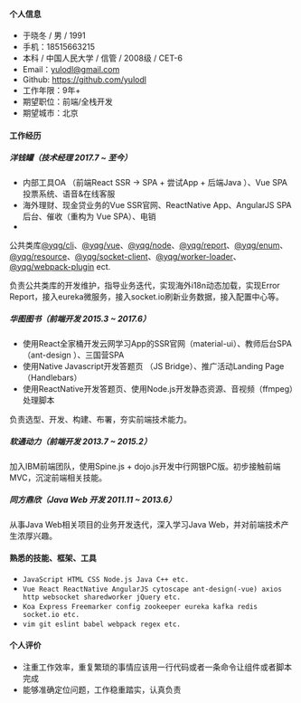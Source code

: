 #### 个人信息
- 于晓冬 / 男 / 1991
- 手机：18515663215
- 本科 / 中国人民大学 / 信管 / 2008级 / CET-6
- Email：yulodl@gmail.com
- Github: https://github.com/yulodl 
- 工作年限：9年+
- 期望职位：前端/全栈开发
- 期望城市：北京

#### 工作经历
##### 洋钱罐（技术经理 2017.7 ~ 至今）
- 内部工具OA （前端React SSR -> SPA + 尝试App + 后端Java ）、Vue SPA 投票系统、语音&在线客服
- 海外理财、现金贷业务的Vue SSR官网、ReactNative App、AngularJS SPA 后台、催收（重构为 Vue SPA）、电销
-
公共类库[@yqg/cli](https://www.npmjs.com/package/@yqg/cli)、[@yqg/vue](https://www.npmjs.com/package/@yqg/vue)、[@yqg/node](https://www.npmjs.com/package/@yqg/node)、[@yqg/report](https://www.npmjs.com/package/@yqg/report)、[@yqg/enum](https://www.npmjs.com/package/@yqg/enum)、[@yqg/resource](https://www.npmjs.com/package/@yqg/resource)、[@yqg/socket-client](https://www.npmjs.com/package/@yqg/socket-client)、[@yqg/worker-loader](https://www.npmjs.com/package/@yqg/worker-loader)、[@yqg/webpack-plugin](https://www.npmjs.com/package/@yqg/webpack-plugin) ect.

负责公共类库的开发维护，指导业务迭代，实现海外i18n动态加载，实现Error Report，接入eureka微服务，接入socket.io刷新业务数据，接入配置中心等。

##### 华图图书（前端开发 2015.3 ~ 2017.6）
- 使用React全家桶开发云网学习App的SSR官网（material-ui）、教师后台SPA（ant-design ）、三国营SPA
- 使用Native Javascript开发答题页 （JS Bridge）、推广活动Landing Page（Handlebars）
- 使用ReactNative开发答题页、使用Node.js开发静态资源、音视频（ffmpeg）处理脚本

负责选型、开发、构建、布署，夯实前端技术能力。

##### 软通动力（前端开发 2013.7 ~ 2015.2）
加入IBM前端团队，使用Spine.js + dojo.js开发中行网银PC版。初步接触前端MVC，沉淀前端相关技能。

##### 同方鼎欣（Java Web 开发 2011.11 ~ 2013.6）
从事Java Web相关项目的业务开发迭代，深入学习Java Web，并对前端技术产生浓厚兴趣。

#### 熟悉的技能、框架、工具
- `JavaScript HTML CSS Node.js Java C++ etc.`
- `Vue React ReactNative AngularJS cytoscape ant-design(-vue) axios http websocket sharedworker jQuery etc.`
- `Koa Express Freemarker config zookeeper eureka kafka redis socket.io etc.`
- `vim git eslint babel webpack regex etc.`

#### 个人评价
- 注重工作效率，重复繁琐的事情应该用一行代码或者一条命令让组件或者脚本完成
- 能够准确定位问题，工作稳重踏实，认真负责
